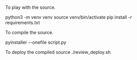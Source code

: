 To play with the source.

python3 -m venv venv
source venv/bin/activate
pip install -r requirements.txt

To compile the source.

pyinstaller --onefile script.py

To deploy the compiled source
./review_deploy.sh